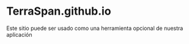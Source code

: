 # TerraSpan.github.io
Este sitio puede ser usado como una herramienta opcional de nuestra aplicación
